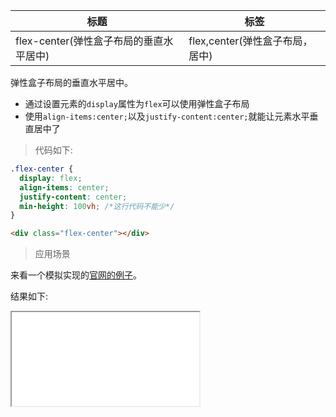 | 标题                                    | 标签                            |
| --------------------------------------- | ------------------------------- |
| flex-center(弹性盒子布局的垂直水平居中) | flex,center(弹性盒子布局，居中) |

弹性盒子布局的垂直水平居中。

- 通过设置元素的`display`属性为`flex`可以使用弹性盒子布局
- 使用`align-items:center;`以及`justify-content:center;`就能让元素水平垂直居中了

> 代码如下:

```css
.flex-center {
  display: flex;
  align-items: center;
  justify-content: center;
  min-height: 100vh; /*这行代码不能少*/
}
```

```html
<div class="flex-center"></div>
```

> 应用场景

来看一个模拟实现的<a href="codes/css/html/flex-center.html" target="_blank" rel="noopener noreferrer">官网的例子</a>。

<div class="code-editor" data-url="codes/css/html/flex-center.html" data-language="html"></div>

结果如下:

<iframe src="codes/css/html/flex-center.html"></iframe>
